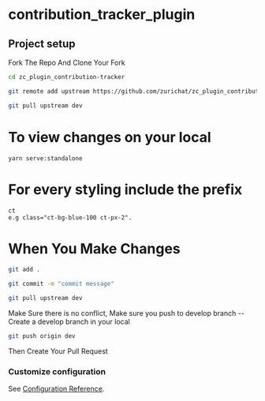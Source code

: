 # contribution_tracker_plugin

## Project setup

Fork The Repo And Clone Your Fork

```bash
cd zc_plugin_contribution-tracker
```
```bash
git remote add upstream https://github.com/zurichat/zc_plugin_contribution-tracker
```

```bash
git pull upstream dev
```

# To view changes on your local

```
yarn serve:standalone
```

# For every styling include the prefix
```
ct
e.g class="ct-bg-blue-100 ct-px-2".
```

# When You Make Changes 

```bash
git add .
```

```bash
git commit -m "commit message"
```
```bash
git pull upstream dev
```
Make Sure there is no conflict, 
Make sure you push to develop branch -- Create a develop branch in your local

```bash
git push origin dev
```
Then Create Your Pull Request
### Customize configuration

See [Configuration Reference](https://cli.vuejs.org/config/).
